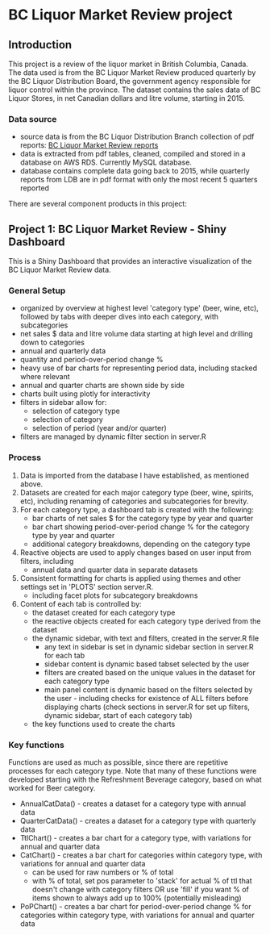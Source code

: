# BC Liquor Market Review project

## Introduction

This project is a review of the liquor market in British Columbia, Canada. 
The data used is from the BC Liquor Market Review produced quarterly by the BC Liquor Distribution Board, 
the government agency responsible for liquor control within the province. 
The dataset contains the sales data of BC Liquor Stores, in net Canadian dollars and litre volume, starting in 2015. 

### Data source

* source data is from the BC Liquor Distribution Branch collection of pdf reports: [BC Liquor Market Review reports](https://www.bcldb.com/publications/liquor-market-review)
* data is extracted from pdf tables, cleaned, compiled and stored in a database on AWS RDS. Currently MySQL database.
* database contains complete data going back to 2015, 
while quarterly reports from LDB are in pdf format with only the most recent 5 quarters reported

There are several component products in this project:

## Project 1: BC Liquor Market Review - Shiny Dashboard

This is a Shiny Dashboard that provides an interactive visualization of the BC Liquor Market Review data.

### General Setup

* organized by overview at highest level 'category type' (beer, wine, etc), 
followed by tabs with deeper dives into each category, with subcategories
* net sales $ data and litre volume data starting at high level and drilling down to categories
* annual and quarterly data
* quantity and period-over-period change %
* heavy use of bar charts for representing period data, including stacked where relevant
* annual and quarter charts are shown side by side
* charts built using plotly for interactivity
* filters in sidebar allow for:
  * selection of category type
  * selection of category
  * selection of period (year and/or quarter)
* filters are managed by dynamic filter section in server.R

### Process

1. Data is imported from the database I have established, as mentioned above.
2. Datasets are created for each major category type (beer, wine, spirits, etc), 
including renaming of categories and subcategories for brevity.
4. For each category type, a dashboard tab is created with the following:
   * bar charts of net sales $ for the category type by year and quarter
   * bar chart showing period-over-period change % for the category type by year and quarter
   * additional category breakdowns, depending on the category type
5. Reactive objects are used to apply changes based on user input from filters, including
   * annual data and quarter data in separate datasets
6. Consistent formatting for charts is applied using themes and other settings set in 'PLOTS' section server.R.
   * including facet plots for subcategory breakdowns
7. Content of each tab is controlled by:
   * the dataset created for each category type
   * the reactive objects created for each category type derived from the dataset
   * the dynamic sidebar, with text and filters, created in the server.R file
      * any text in sidebar is set in dynamic sidebar section in server.R for each tab
      * sidebar content is dynamic based tabset selected by the user
      * filters are created based on the unique values in the dataset for each category type
      * main panel content is dynamic based on the filters selected by the user - including 
      checks for existence of ALL filters before displaying charts 
      (check sections in server.R for set up filters, dynamic sidebar, start of each category tab)
   * the key functions used to create the charts

### Key functions

Functions are used as much as possible, since there are repetitive processes for each category type. 
Note that many of these functions were developed starting with the Refreshment Beverage category, 
based on what worked for Beer category.

* AnnualCatData() - creates a dataset for a category type with annual data
* QuarterCatData() - creates a dataset for a category type with quarterly data
* TtlChart() - creates a bar chart for a category type, with variations for annual and quarter data
* CatChart() - creates a bar chart for categories within category type, 
with variations for annual and quarter data
  * can be used for raw numbers or % of total
  * with % of total, set pos parameter to 'stack' for actual % of ttl that doesn't change with category filters 
  OR use 'fill' if you want % of items shown to always add up to 100% (potentially misleading)
* PoPChart() - creates a bar chart for period-over-period change % for categories within category type, 
with variations for annual and quarter data
